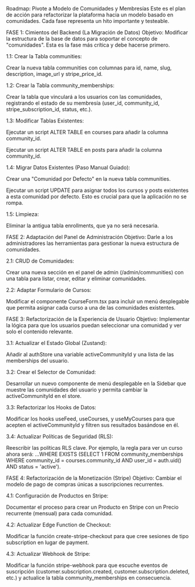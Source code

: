 Roadmap: Pivote a Modelo de Comunidades y Membresías
Este es el plan de acción para refactorizar la plataforma hacia un modelo basado en comunidades. Cada fase representa un hito importante y testeable.

FASE 1: Cimientos del Backend (La Migración de Datos)
Objetivo: Modificar la estructura de la base de datos para soportar el concepto de "comunidades". Esta es la fase más crítica y debe hacerse primero.

1.1: Crear la Tabla communities:

Crear la nueva tabla communities con columnas para id, name, slug, description, image_url y stripe_price_id.

1.2: Crear la Tabla community_memberships:

Crear la tabla que vinculará a los usuarios con las comunidades, registrando el estado de su membresía (user_id, community_id, stripe_subscription_id, status, etc.).

1.3: Modificar Tablas Existentes:

Ejecutar un script ALTER TABLE en courses para añadir la columna community_id.

Ejecutar un script ALTER TABLE en posts para añadir la columna community_id.

1.4: Migrar Datos Existentes (Paso Manual Guiado):

Crear una "Comunidad por Defecto" en la nueva tabla communities.

Ejecutar un script UPDATE para asignar todos los cursos y posts existentes a esta comunidad por defecto. Esto es crucial para que la aplicación no se rompa.

1.5: Limpieza:

Eliminar la antigua tabla enrollments, que ya no será necesaria.

FASE 2: Adaptación del Panel de Administración
Objetivo: Darle a los administradores las herramientas para gestionar la nueva estructura de comunidades.

2.1: CRUD de Comunidades:

Crear una nueva sección en el panel de admin (/admin/communities) con una tabla para listar, crear, editar y eliminar comunidades.

2.2: Adaptar Formulario de Cursos:

Modificar el componente CourseForm.tsx para incluir un menú desplegable que permita asignar cada curso a una de las comunidades existentes.

FASE 3: Refactorización de la Experiencia de Usuario
Objetivo: Implementar la lógica para que los usuarios puedan seleccionar una comunidad y ver solo el contenido relevante.

3.1: Actualizar el Estado Global (Zustand):

Añadir al authStore una variable activeCommunityId y una lista de las memberships del usuario.

3.2: Crear el Selector de Comunidad:

Desarrollar un nuevo componente de menú desplegable en la Sidebar que muestre las comunidades del usuario y permita cambiar la activeCommunityId en el store.

3.3: Refactorizar los Hooks de Datos:

Modificar los hooks useFeed, useCourses, y useMyCourses para que acepten el activeCommunityId y filtren sus resultados basándose en él.

3.4: Actualizar Políticas de Seguridad (RLS):

Reescribir las políticas RLS clave. Por ejemplo, la regla para ver un curso ahora será: ...WHERE EXISTS (SELECT 1 FROM community_memberships WHERE community_id = courses.community_id AND user_id = auth.uid() AND status = 'active').

FASE 4: Refactorización de la Monetización (Stripe)
Objetivo: Cambiar el modelo de pago de compras únicas a suscripciones recurrentes.

4.1: Configuración de Productos en Stripe:

Documentar el proceso para crear un Producto en Stripe con un Precio recurrente (mensual) para cada comunidad.

4.2: Actualizar Edge Function de Checkout:

Modificar la función create-stripe-checkout para que cree sesiones de tipo subscription en lugar de payment.

4.3: Actualizar Webhook de Stripe:

Modificar la función stripe-webhook para que escuche eventos de suscripción (customer.subscription.created, customer.subscription.deleted, etc.) y actualice la tabla community_memberships en consecuencia.
